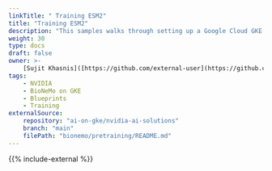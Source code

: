 ```yaml
---
linkTitle: " Training ESM2"
title: "Training ESM2"
description: "This samples walks through setting up a Google Cloud GKE environment to train ESM2 (Evolutionary Scale Modeling) using NVIDIA BioNeMo Framework 2.0"
weight: 30
type: docs
draft: false
owner: >-
    [Sujit Khasnis]([https://github.com/external-user](https://github.com/sujituk))
tags:
    - NVIDIA
    - BioNeMo on GKE
    - Blueprints
    - Training
externalSource:
    repository: "ai-on-gke/nvidia-ai-solutions"
    branch: "main"
    filePath: "bionemo/pretraining/README.md"
---
```

{{% include-external %}}
